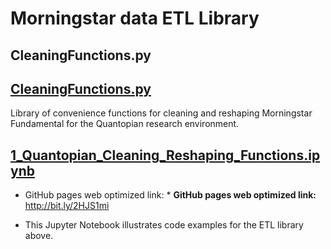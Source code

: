 # Morningstar data ETL Library 

## CleaningFunctions.py
## [CleaningFunctions.py](https://github.com/bingson/QuantopianCleaning/blob/master/CleaningFunctions.py)

Library of convenience functions for cleaning and reshaping Morningstar 
Fundamental for the Quantopian research environment.

## [1_Quantopian_Cleaning_Reshaping_Functions.ipynb](https://github.com/bingson/QuantopianCleaning/blob/master/1_Quantopian_Cleaning_Reshaping_Functions.ipynb)

* GitHub pages web optimized link: * **GitHub pages web optimized link:** http://bit.ly/2HJS1mi

* This Jupyter Notebook illustrates code examples for the ETL library above.

